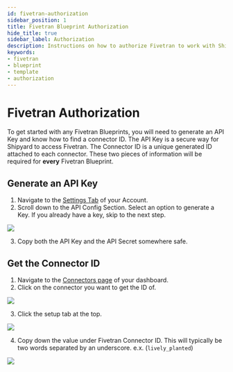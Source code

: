 ```yaml
---
id: fivetran-authorization
sidebar_position: 1
title: Fivetran Blueprint Authorization
hide_title: true
sidebar_label: Authorization
description: Instructions on how to authorize Fivetran to work with Shipyard's low-code Fivetran templates.
keywords:
- fivetran
- blueprint
- template
- authorization
---
```


# Fivetran Authorization
To get started with any Fivetran Blueprints, you will need to generate an API Key and know how to find a connector ID. The API Key is a secure way for Shipyard to access Fivetran. The Connector ID is a unique generated ID attached to each connector. These two pieces of information will be required for **every** Fivetran Blueprint.

## Generate an API Key

1. Navigate to the [Settings Tab](https://fivetran.com/account/settings) of your Account.
2. Scroll down to the API Config Section. Select an option to generate a Key. If you already have a key, skip to the next step.

![](https://cdn.sanity.io/images/2xyydva6/production/061d04fe934fc030da1dfd12af9879d62ca882bd-1578x636.png?w=450)

3. Copy both the API Key and the API Secret somewhere safe.

## Get the Connector ID
1. Navigate to the [Connectors page](https://fivetran.com/dashboard/connectors) of your dashboard.
2. Click on the connector you want to get the ID of.

![](https://cdn.sanity.io/images/2xyydva6/production/6658431e21fb085e15e97998f98ba8d63e2d5934-2880x1400.png?w=450)

3. Click the setup tab at the top.

![](https://cdn.sanity.io/images/2xyydva6/production/d96560f059f3ffc0c435808e2df67659ec7aa60e-692x216.png?w=450)

4. Copy down the value under Fivetran Connector ID. This will typically be two words separated by an underscore. e.x. (`lively_planted`)

![](https://cdn.sanity.io/images/2xyydva6/production/efb05e63fe19722becb5bd60c416df4a3822633b-1556x414.png?w=450)
